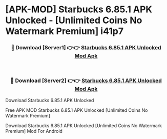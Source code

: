 # [APK-MOD] Starbucks 6.85.1 APK Unlocked - [Unlimited Coins No Watermark Premium] i41p7



<div align="center">
<h3>🔴 Download [Server1] 👉👉 <a href="https://momento.my/?title=Starbucks_6.85.1_APK_Unlocked">Starbucks 6.85.1 APK Unlocked Mod Apk</a></h3><br>

<h3>🔴 Download [Server2] 👉👉 <a href="https://momento.my/?title=Starbucks_6.85.1_APK_Unlocked">Starbucks 6.85.1 APK Unlocked Mod Apk</a></h3>
</div>



Download Starbucks 6.85.1 APK Unlocked 

Free APK MOD Starbucks 6.85.1 APK Unlocked [Unlimited Coins No Watermark Premium]

Download Starbucks 6.85.1 APK Unlocked [Unlimited Coins No Watermark Premium] Mod For Android
